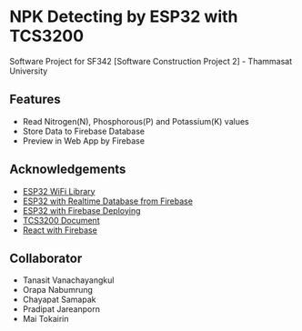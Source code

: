 # NPK Detecting by ESP32 with TCS3200 
Software Project for SF342 [Software Construction Project 2] - Thammasat University

## Features
- Read Nitrogen(N), Phosphorous(P) and Potassium(K) values
- Store Data to Firebase Database
- Preview in Web App by Firebase

## Acknowledgements
- [ESP32 WiFi Library](https://randomnerdtutorials.com/esp32-useful-wi-fi-functions-arduino/)
- [ESP32 with Realtime Database from Firebase](https://randomnerdtutorials.com/esp32-firebase-realtime-database/)
- [ESP32 with Firebase Deploying](https://randomnerdtutorials.com/esp32-firebase-web-app/)
- [TCS3200 Document](https://www.mouser.com/catalog/specsheets/tcs3200-e11.pdf)
- [React with Firebase](https://www.tutor4dev.com/article/2019-02-25-cloud-firestore-reactjs-crud-application)
 
## Collaborator
- Tanasit Vanachayangkul
- Orapa Nabumrung
- Chayapat Samapak
- Pradipat Jareanporn
- Mai Tokairin
